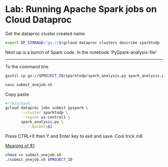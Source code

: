 # Lab: Running Apache Spark jobs on Cloud Dataproc 


Get the dataproc cluster created name
```bash
export DP_STORAGE="gs://$(gcloud dataproc clusters describe sparktodp --region=us-central1 --format=json | jq -r '.config.configBucket')"
```

Next up is a bunch of Spark code.
In the notebook 'PySpark-analysis-file'

---

To the command line
```bash
gsutil cp gs://$PROJECT_ID/sparktodp/spark_analysis.py spark_analysis.py
```


```bash
nano submit_onejob.sh
```
Copy paste
```bash
#!/bin/bash
gcloud dataproc jobs submit pyspark \
       --cluster sparktodp \
       --region us-central1 \
       spark_analysis.py \
       -- --bucket=$1
```
Press CTRL+X then Y and Enter key to exit and save. Cool trick m8


[Meaning of \$1](https://bash.cyberciti.biz/guide/$1)

```bash
chmod +x submit_onejob.sh
./submit_onejob.sh $PROJECT_ID
```

